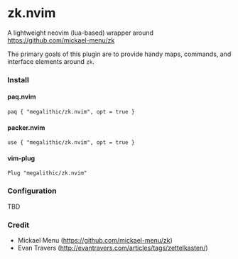 # zk.nvim

A lightweight neovim (lua-based) wrapper around https://github.com/mickael-menu/zk

The primary goals of this plugin are to provide handy maps, commands, and
interface elements around `zk`. 


### Install

#### paq.nvim

`paq { "megalithic/zk.nvim", opt = true }`

#### packer.nvim

`use { "megalithic/zk.nvim", opt = true }`

#### vim-plug

`Plug "megalithic/zk.nvim"`

### Configuration

TBD


### Credit

- Mickael Menu (https://github.com/mickael-menu/zk)
- Evan Travers (http://evantravers.com/articles/tags/zettelkasten/)
